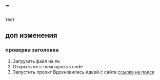 # -
тест
## доп изменения ##
### проверка заголовка ###
1. Загрузить файл на пк
2. Открыть их с помощью vs code
3. Запустить проэкт Вдохновились идеей с сайта [ссылка на поиск](https://www.google.com/search?q=%D0%BF%D0%BE%D0%B8%D1%81%D0%BA+%D0%BF%D0%BE+%D1%84%D0%BE%D1%82%D0%BE&oq=%D0%BF%D0%BE%D0%B8%D1%81%D0%BA&gs_lcrp=EgZjaHJvbWUqEggAEAAYQxiDARixAxiABBiKBTISCAAQABhDGIMBGLEDGIAEGIoFMhIIARAuGEMYgwEYsQMYgAQYigUyDAgCEAAYQxiABBiKBTIMCAMQABhDGIAEGIoFMhAIBBAAGIMBGLEDGIAEGIoFMgYIBRBFGD0yBggGEEUYQTIGCAcQRRhB0gEIMjcwNWowajeoAgCwAgA&sourceid=chrome&ie=UTF-8)
